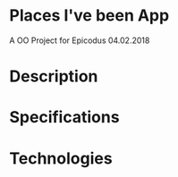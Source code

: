 # Places I've been App
A OO Project for Epicodus 04.02.2018
# Description

# Specifications


# Technologies
